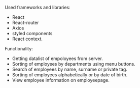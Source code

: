 Used frameworks and libraries:
* React
* React-router
* Axios
* styled components
* React context.

Functionality:

* Getting datalist of empoloyees from server.
* Sorting of employees by departments using menu buttons.
* Search of employees by name, surname or private tag.
* Sorting of employees alphabetically or by date of  birth.
* View employee information on employeepage. 